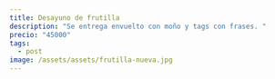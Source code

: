 ```yaml
---
title: Desayuno de frutilla
description: "Se entrega envuelto con moño y tags con frases. "
precio: "45000"
tags:
  - post
image: /assets/assets/frutilla-nueva.jpg
---
```

